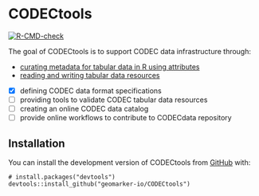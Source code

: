 # CODECtools

<!-- badges: start -->
[![R-CMD-check](https://github.com/geomarker-io/CODECtools/actions/workflows/R-CMD-check.yaml/badge.svg)](https://github.com/geomarker-io/CODECtools/actions/workflows/R-CMD-check.yaml)
<!-- badges: end -->

The goal of CODECtools is to support CODEC data infrastructure through:

- [curating metadata for tabular data in R using attributes](articles/curating-metadata.html)
- [reading and writing tabular data resources](articles/reading-writing-tdr.html)
- [x] defining CODEC data format specifications
- [ ] providing tools to validate CODEC tabular data resources 
- [ ] creating an online CODEC data catalog
- [ ] provide online workflows to contribute to CODECdata repository

## Installation

You can install the development version of CODECtools from [GitHub](https://github.com/) with:

```
# install.packages("devtools")
devtools::install_github("geomarker-io/CODECtools")
```
